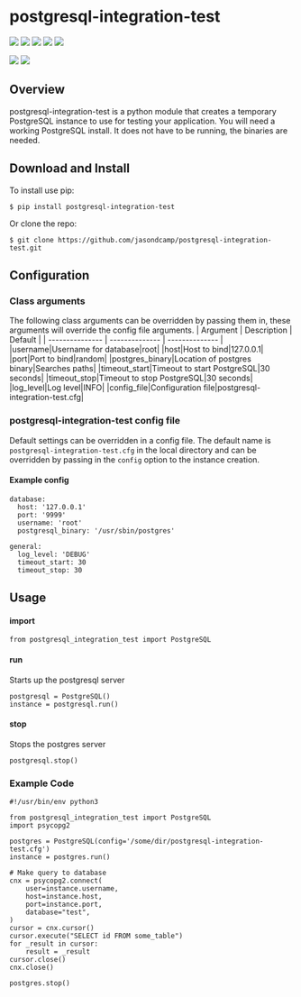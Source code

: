 # postgresql-integration-test
![](https://img.shields.io/pypi/v/postgresql-integration-test.svg) ![](https://img.shields.io/badge/status-alpha-red) ![](https://github.com/jasondcamp/postgresql-integration-test/actions/workflows/postgresql-integration-test.yml/badge.svg)  ![](https://img.shields.io/pypi/pyversions/postgresql-integration-test.svg) ![](https://img.shields.io/badge/license-Apache-lightgrey)

![](https://api.codeclimate.com/v1/badges/c4e922d83662be40871c/maintainability) ![](https://api.codeclimate.com/v1/badges/c4e922d83662be40871c/test_coverage)

## Overview
postgresql-integration-test is a python module that creates a temporary PostgreSQL instance to use for testing your application. You will need a working PostgreSQL install. It does not have to be running, the binaries are needed.

## Download and Install
To install use pip:

    $ pip install postgresql-integration-test

Or clone the repo:

    $ git clone https://github.com/jasondcamp/postgresql-integration-test.git

## Configuration
### Class arguments
The following class arguments can be overridden by passing them in, these arguments will override the config file arguments.
| Argument | Description | Default |
| --------------- | -------------- | -------------- |
|username|Username for database|root|
|host|Host to bind|127.0.0.1|
|port|Port to bind|random|
|postgres_binary|Location of postgres binary|Searches paths|
|timeout_start|Timeout to start PostgreSQL|30 seconds|
|timeout_stop|Timeout to stop PostgreSQL|30 seconds|
|log_level|Log level|INFO|
|config_file|Configuration file|postgresql-integration-test.cfg|

### postgresql-integration-test config file
Default settings can be overridden in  a config file. The default name is `postgresql-integration-test.cfg` in the local directory and can be overridden by passing in the `config` option to the instance creation.

#### Example config
```
database:
  host: '127.0.0.1'
  port: '9999'
  username: 'root'
  postgresql_binary: '/usr/sbin/postgres'

general:
  log_level: 'DEBUG'
  timeout_start: 30
  timeout_stop: 30
```


## Usage

#### import

```
from postgresql_integration_test import PostgreSQL
```

#### run
Starts up the postgresql server

```
postgresql = PostgreSQL()
instance = postgresql.run()
```

#### stop
Stops the postgres server
```
postgresql.stop()
```

### Example Code

```
#!/usr/bin/env python3

from postgresql_integration_test import PostgreSQL
import psycopg2

postgres = PostgreSQL(config='/some/dir/postgresql-integration-test.cfg')
instance = postgres.run()

# Make query to database
cnx = psycopg2.connect(
    user=instance.username,
    host=instance.host,
    port=instance.port,
    database="test",
)
cursor = cnx.cursor()
cursor.execute("SELECT id FROM some_table")
for _result in cursor:
    result = _result
cursor.close()
cnx.close()

postgres.stop()
```



